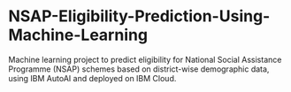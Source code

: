 # NSAP-Eligibility-Prediction-Using-Machine-Learning
Machine learning project to predict eligibility for National Social Assistance Programme (NSAP) schemes based on district-wise demographic data, using IBM AutoAI and deployed on IBM Cloud.
